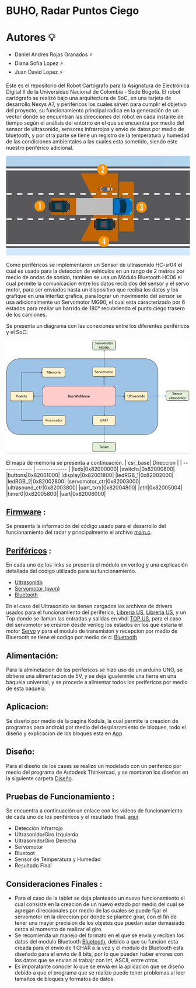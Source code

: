 # BUHO, Radar Puntos Ciego

# Autores 💡

* Daniel Andres Rojas Granados ⚡
* Diana Sofia Lopez ⚡
* Juan David Lopez ⚡


Este es el repositorio del Robot Cartógrafo para la Asignatura de Electrónica Digital II de la Universidad Nacional de Colombia -  Sede Bogotá. El robot cartógrafo se realizó bajo una arquitectura de SoC, en una tarjeta de desarrollo Nexys A7, y periféricos los cuales sirven para cumplir el objetivo del proyecto, su funcionamiento principal radica en la generación de un vector donde se encuentran las direcciones del robot en cada instante de tiempo según el análisis del entorno en el que se encuentra por medio del sensor de ultrasonido, sensores infrarrojos y envio de datos por medio de bluetooth, y por otra parte se tiene un registro de la temperatura y humedad de las condiciones ambientales a las cuales esta sometido, siendo este nuestro periférico adicional.

![Screenshot](/Graficos/ciegos.jpg)

Como periféricos se implementaron un Sensor de ultrasonido HC-sr04 el cual es usado para la deteccion de vehiculos en un rango de 2 metros por medio de ondas de sonido, tambien se usa un Módulo Bluetooth HC06 el cual permite la comunicacion entre los datos recibidos del sensor y el servo motor, para ser enviados hasta un dispositivo que reciba los datos y los grafique en una interfaz grafica, para lograr un movimiento del sensor se usa adicionalmente un Servomotor MG90, el cual esta caracterizado por 6 estados para realiar un barrido de 180° recubriendo el punto ciego trasero de los camiones.

Se presenta un diagrama con las conexiones entre los diferentes periféricos y el SoC:

![Screenshot](/Graficos/SoC.png)

El mapa de memoria se presenta a continuación.
| csr_base| Direccion |
| ------------- | ------------- |
|leds|0x82000000|
|switchs|0x82000800|
|buttons|0x82001000|
|display|0x82001800|
|ledRGB_1|0x82002000|
|ledRGB_2|0x82002800|
|servomotor_ctr|0x82003000|
|ultrasound_ctr|0x82003800|
|uart_txrx|0x82004800|
|ctrl|0x82005004|
|timer0|0x82005800|
|uart|0x82006000|

## [Firmware](/firmware/) :
Se presenta la información del código usado para el desarrollo del funcionamiento del radar y principalmente el archivo [main.c](/firmware/main.c). 

## [Periféricos](/module) :
En cada uno de los links se presenta el módulo en verilog y una explicación detallada del código utilizado para su funcionamiento.

- [Ultrasonido](/module/verilog/ultrasonidoprueba)
- [Servomotor (pwm)](module/verilog/Servo/ServoRadar.v)
- [Bluetooth](/firmware/uart1.c)

En el caso del Ultrasonido se tienen cargados los archivos de drivers usados para el funcionamiento del  periferico, [Libreria US](/module/verilog/ultrasonidoprueba/DIVISION_ULTRASONICO_RevA.vhd), [Libreria US](/module/verilog/ultrasonidoprueba/INTESC_LIB_ULTRASONICO_RevC.vhd), y un Top donde se llaman las entradas y salidas en vhdl [TOP US](/module/verilog/ultrasonidoprueba/sensor_prueba.vhd), para el caso del servomotor se crearon desde verilog los estados en los que estaria el motor [Servo](/module/verilog/Servo/ServoRadar.v) y para el modulo de transmision y recepcion por medio de Bluerooth se tiene el codigo por medio de c: [Bluetooth](/firmware/uart1.c)

## Alimentación:
Para la alminetacion de los perifericos se hizo uso de un arduino UNO, se obtiene una alimentacion de 5V, y se deja igualemnte una tierra en una baquela universal, y se procede a alimentar todos los perifericos por medio de esta baquela. 


## Aplicacion:
Se diseño por medio de la pagina Kodula, la cual permite la creacion de programas para android por medio del desplazamiento de bloques, todo el diseño y explicacion de los bloques esta en [App](/module/verilog/Servo/ServoRadar.v)

## Diseño:
Para el diseño de los cases se realizo un modelado con un periferico por medio del programa de Autodesk Thinkercad, y se montaron los diseños en la siguiente carpeta [Diseño](/Modelos_3D).

## Pruebas de Funcionamiento :
Se encuentra a continuación un enlace con los vídeos de funcionamiento de cada uno de los periféricos y el resultado final. [aqui](https://drive.google.com/drive/folders/112-6SYxrrSyqni91OqtPZYYySc63U7gP?usp=sharing)

- Detección infrarrojo
- Ultrasonido/Giro Izquierda
- Ultrasonido/Giro Derecha
- Servomotor
- Bluetoot
- Sensor de Temperatura y Humedad
- Resultado Final

## Consideraciones Finales :

- Para el caso de la tablet se deja planteado un nuevo funcionamiento el cual consiste en la creacion de un nuevo estado por medio del cual se agregan direccionales por medio de las cuales se puede fijar el servomotor en la direccion por donde se plantee girar, con el fin de tener una mayor precision de los objetos que puedan estar demasiado cerca al momento de realizar el giro.
- Se recomienda un manejo del formato en el que se envia y reciben los datos del modulo Bluetooth [Bluetooth](/firmware/uart1.c), debido a que su funcion esta creada para el envio de 1 CHAR a la vez y el modulo de Bluetooth esta diseñado para el envio de 8 bits, por lo que pueden haber errores con los datos que se envian al trabajr con Int, ASCII, entre otros
- Es imporatante conocer lo que se envia en la aplicacion que se diseño debido a que el programa que se realizo puede tener problemas al leer tamaños de bloques y formatos de datos.
